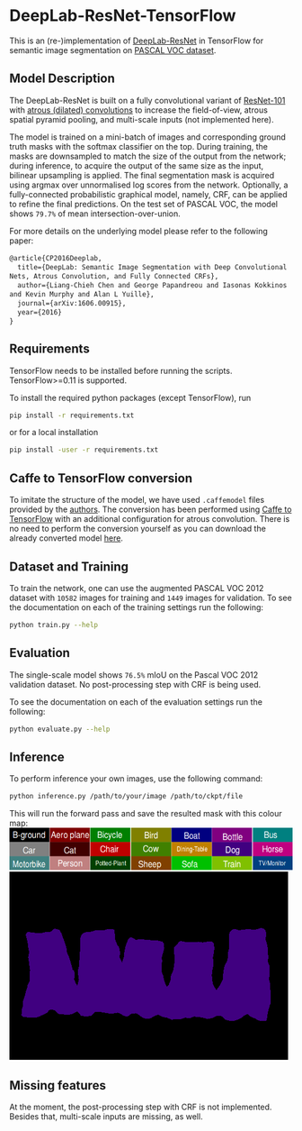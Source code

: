 # DeepLab-ResNet-TensorFlow
This is an (re-)implementation of [DeepLab-ResNet](http://liangchiehchen.com/projects/DeepLabv2_resnet.html) in TensorFlow for semantic image segmentation on [PASCAL VOC dataset](http://host.robots.ox.ac.uk/pascal/VOC/).

## Model Description

The DeepLab-ResNet is built on a fully convolutional variant of [ResNet-101](https://github.com/KaimingHe/deep-residual-networks) with [atrous (dilated) convolutions](https://github.com/fyu/dilation) to increase the field-of-view, atrous spatial pyramid pooling, and multi-scale inputs (not implemented here).

The model is trained on a mini-batch of images and corresponding ground truth masks with the softmax classifier on the top. During training, the masks are downsampled to match the size of the output from the network; during inference, to acquire the output of the same size as the input, bilinear upsampling is applied. The final segmentation mask is acquired using argmax over unnormalised log scores from the network.
Optionally, a fully-connected probabilistic graphical model, namely, CRF, can be applied to refine the final predictions.
On the test set of PASCAL VOC, the model shows <code>79.7%</code> of mean intersection-over-union.

For more details on the underlying model please refer to the following paper:


    @article{CP2016Deeplab,
      title={DeepLab: Semantic Image Segmentation with Deep Convolutional Nets, Atrous Convolution, and Fully Connected CRFs},
      author={Liang-Chieh Chen and George Papandreou and Iasonas Kokkinos and Kevin Murphy and Alan L Yuille},
      journal={arXiv:1606.00915},
      year={2016}
    }



## Requirements

TensorFlow needs to be installed before running the scripts.
TensorFlow>=0.11 is supported.

To install the required python packages (except TensorFlow), run
```bash
pip install -r requirements.txt
```
or for a local installation
```bash
pip install -user -r requirements.txt
```

## Caffe to TensorFlow conversion

To imitate the structure of the model, we have used `.caffemodel` files provided by the [authors](http://liangchiehchen.com/projects/DeepLabv2_resnet.html). The conversion has been performed using [Caffe to TensorFlow](https://github.com/ethereon/caffe-tensorflow) with an additional configuration for atrous convolution. 
There is no need to perform the conversion yourself as you can download the already converted model [here](https://drive.google.com/open?id=0B_rootXHuswsTF90M1NWQmFYelU).

## Dataset and Training

To train the network, one can use the augmented PASCAL VOC 2012 dataset with <code>10582</code> images for training and <code>1449</code> images for validation. 
To see the documentation on each of the training settings run the following:

```bash
python train.py --help
```
## Evaluation

The single-scale model shows <code>76.5%</code> mIoU on the Pascal VOC 2012 validation dataset. No post-processing step with CRF is being used.

To see the documentation on each of the evaluation settings run the following:
```bash
python evaluate.py --help
```

## Inference

To perform inference your own images, use the following command:
```bash
python inference.py /path/to/your/image /path/to/ckpt/file
```
This will run the forward pass and save the resulted mask with this colour map:
<img src="images/colour_scheme.png" height="75"></img>
<img src="images/mask.png"></img>

## Missing features

At the moment, the post-processing step with CRF is not implemented. Besides that, multi-scale inputs are missing, as well.
